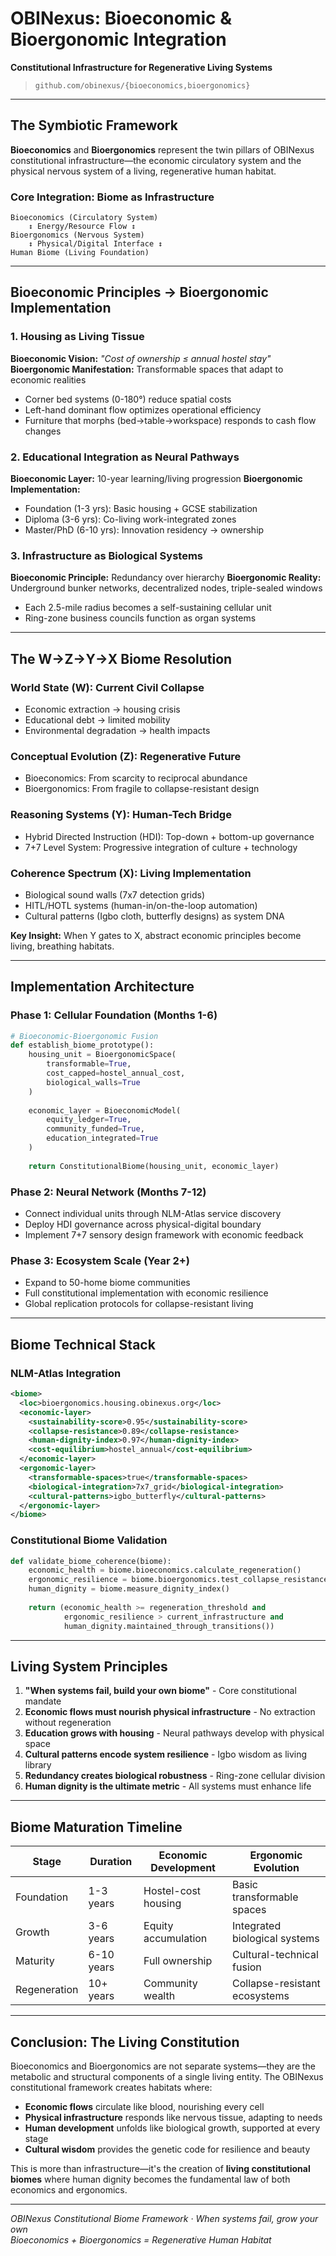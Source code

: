 # OBINexus: Bioeconomic & Bioergonomic Integration

**Constitutional Infrastructure for Regenerative Living Systems**

> `github.com/obinexus/{bioeconomics,bioergonomics}`

---

## The Symbiotic Framework

**Bioeconomics** and **Bioergonomics** represent the twin pillars of OBINexus constitutional infrastructure—the economic circulatory system and the physical nervous system of a living, regenerative human habitat.

### Core Integration: Biome as Infrastructure

```
Bioeconomics (Circulatory System)
    ↕ Energy/Resource Flow ↕
Bioergonomics (Nervous System)  
    ↕ Physical/Digital Interface ↕
Human Biome (Living Foundation)
```

---

## Bioeconomic Principles → Bioergonomic Implementation

### 1. Housing as Living Tissue
**Bioeconomic Vision:** *"Cost of ownership ≤ annual hostel stay"*
**Bioergonomic Manifestation:** Transformable spaces that adapt to economic realities
- Corner bed systems (0-180°) reduce spatial costs
- Left-hand dominant flow optimizes operational efficiency  
- Furniture that morphs (bed→table→workspace) responds to cash flow changes

### 2. Educational Integration as Neural Pathways
**Bioeconomic Layer:** 10-year learning/living progression
**Bioergonomic Implementation:** 
- Foundation (1-3 yrs): Basic housing + GCSE stabilization
- Diploma (3-6 yrs): Co-living work-integrated zones
- Master/PhD (6-10 yrs): Innovation residency → ownership

### 3. Infrastructure as Biological Systems
**Bioeconomic Principle:** Redundancy over hierarchy
**Bioergonomic Reality:** Underground bunker networks, decentralized nodes, triple-sealed windows
- Each 2.5-mile radius becomes a self-sustaining cellular unit
- Ring-zone business councils function as organ systems

---

## The W→Z→Y→X Biome Resolution

### World State (W): Current Civil Collapse
- Economic extraction → housing crisis
- Educational debt → limited mobility
- Environmental degradation → health impacts

### Conceptual Evolution (Z): Regenerative Future
- Bioeconomics: From scarcity to reciprocal abundance
- Bioergonomics: From fragile to collapse-resistant design

### Reasoning Systems (Y): Human-Tech Bridge  
- Hybrid Directed Instruction (HDI): Top-down + bottom-up governance
- 7+7 Level System: Progressive integration of culture + technology

### Coherence Spectrum (X): Living Implementation
- Biological sound walls (7x7 detection grids)
- HITL/HOTL systems (human-in/on-the-loop automation)
- Cultural patterns (Igbo cloth, butterfly designs) as system DNA

**Key Insight:** When Y gates to X, abstract economic principles become living, breathing habitats.

---

## Implementation Architecture

### Phase 1: Cellular Foundation (Months 1-6)
```python
# Bioeconomic-Bioergonomic Fusion
def establish_biome_prototype():
    housing_unit = BioergonomicSpace(
        transformable=True,
        cost_capped=hostel_annual_cost,
        biological_walls=True
    )
    
    economic_layer = BioeconomicModel(
        equity_ledger=True,
        community_funded=True,
        education_integrated=True
    )
    
    return ConstitutionalBiome(housing_unit, economic_layer)
```

### Phase 2: Neural Network (Months 7-12)
- Connect individual units through NLM-Atlas service discovery
- Deploy HDI governance across physical-digital boundary
- Implement 7+7 sensory design framework with economic feedback

### Phase 3: Ecosystem Scale (Year 2+)
- Expand to 50-home biome communities
- Full constitutional implementation with economic resilience
- Global replication protocols for collapse-resistant living

---

## Biome Technical Stack

### NLM-Atlas Integration
```xml
<biome>
  <loc>bioergonomics.housing.obinexus.org</loc>
  <economic-layer>
    <sustainability-score>0.95</sustainability-score>
    <collapse-resistance>0.89</collapse-resistance>
    <human-dignity-index>0.97</human-dignity-index>
    <cost-equilibrium>hostel_annual</cost-equilibrium>
  </economic-layer>
  <ergonomic-layer>
    <transformable-spaces>true</transformable-spaces>
    <biological-integration>7x7_grid</biological-integration>
    <cultural-patterns>igbo_butterfly</cultural-patterns>
  </ergonomic-layer>
</biome>
```

### Constitutional Biome Validation
```python
def validate_biome_coherence(biome):
    economic_health = biome.bioeconomics.calculate_regeneration()
    ergonomic_resilience = biome.bioergonomics.test_collapse_resistance()
    human_dignity = biome.measure_dignity_index()
    
    return (economic_health >= regeneration_threshold and
            ergonomic_resilience > current_infrastructure and
            human_dignity.maintained_through_transitions())
```

---

## Living System Principles

1. **"When systems fail, build your own biome"** - Core constitutional mandate
2. **Economic flows must nourish physical infrastructure** - No extraction without regeneration
3. **Education grows with housing** - Neural pathways develop with physical space
4. **Cultural patterns encode system resilience** - Igbo wisdom as living library
5. **Redundancy creates biological robustness** - Ring-zone cellular division
6. **Human dignity is the ultimate metric** - All systems must enhance life

---

## Biome Maturation Timeline

| Stage | Duration | Economic Development | Ergonomic Evolution |
|-------|----------|----------------------|---------------------|
| Foundation | 1-3 years | Hostel-cost housing | Basic transformable spaces |
| Growth | 3-6 years | Equity accumulation | Integrated biological systems |
| Maturity | 6-10 years | Full ownership | Cultural-technical fusion |
| Regeneration | 10+ years | Community wealth | Collapse-resistant ecosystems |

---

## Conclusion: The Living Constitution

Bioeconomics and Bioergonomics are not separate systems—they are the metabolic and structural components of a single living entity. The OBINexus constitutional framework creates habitats where:

- **Economic flows** circulate like blood, nourishing every cell
- **Physical infrastructure** responds like nervous tissue, adapting to needs  
- **Human development** unfolds like biological growth, supported at every stage
- **Cultural wisdom** provides the genetic code for resilience and beauty

This is more than infrastructure—it's the creation of **living constitutional biomes** where human dignity becomes the fundamental law of both economics and ergonomics.

---

*OBINexus Constitutional Biome Framework · When systems fail, grow your own*  
*Bioeconomics + Bioergonomics = Regenerative Human Habitat*